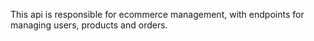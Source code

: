 This api is responsible for ecommerce management, with endpoints for managing users, products and orders.